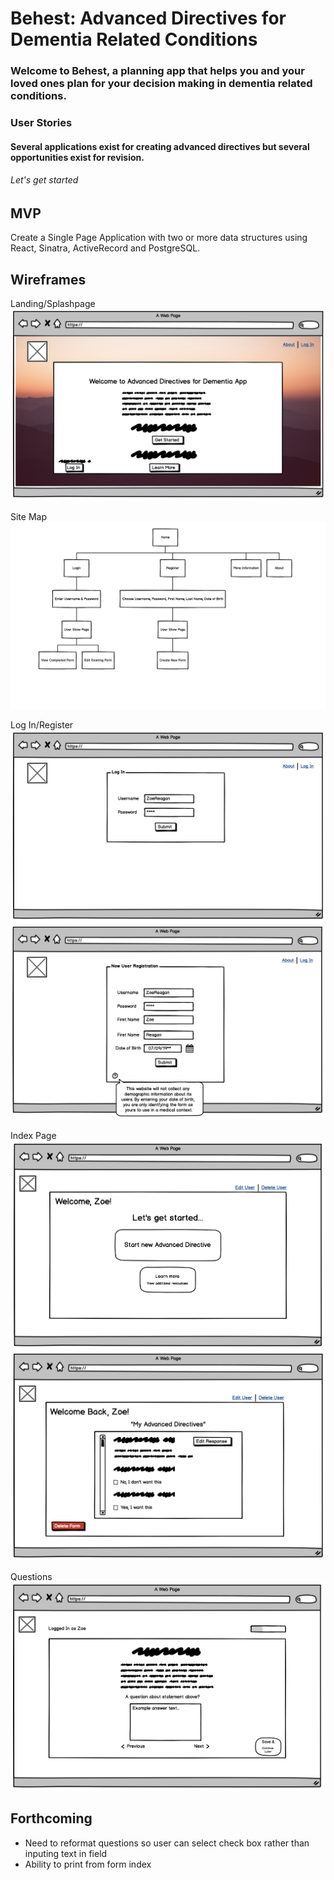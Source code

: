 # Behest: Advanced Directives for Dementia Related Conditions


### Welcome to Behest, a planning app that helps you and your loved ones plan for your decision making in dementia related conditions.

### User Stories

#### Several applications exist for creating advanced directives but several opportunities exist for revision.   

####

###### Let's get started




## MVP
Create a Single Page Application with two or more data structures using React, Sinatra, ActiveRecord and PostgreSQL.




## Wireframes
Landing/Splashpage
![landing_page](images/wireframes/splash_page.png)

Site Map
![site map](images/wireframes/sitemap.png)

Log In/Register
![log_in](images/wireframes/log_in.png)
![register](images/wireframes/register.png)

Index Page
![index page](images/wireframes/new_user_show.png)
![index page](images/wireframes/returning_user_show_form.png)

Questions
![question1](images/wireframes/open_text_question_screen.png)


## Forthcoming
- Need to reformat questions so user can select check box rather than inputing text in field
- Ability to print from form index
